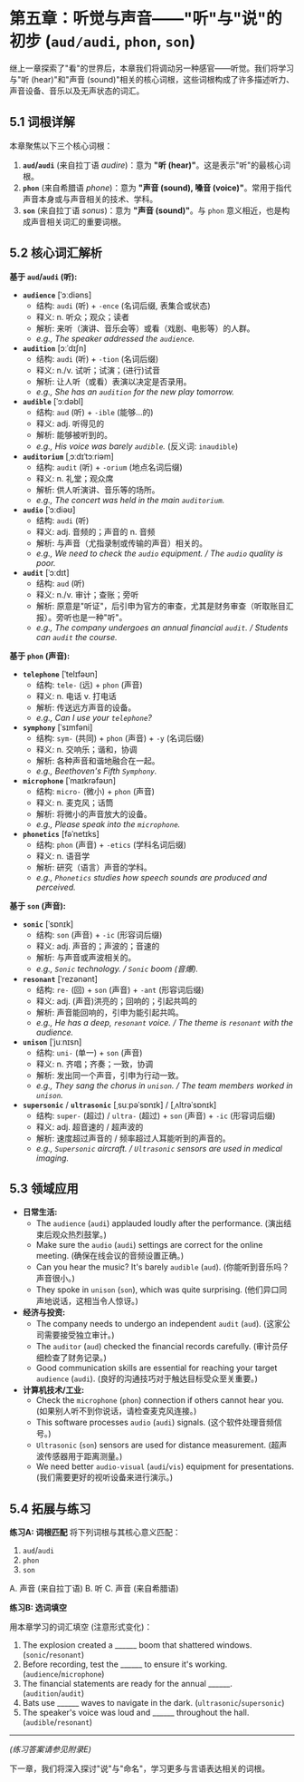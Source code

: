 # 第五章：听觉与声音——"听"与"说"的初步 (`aud/audi`, `phon`, `son`)

继上一章探索了"看"的世界后，本章我们将调动另一种感官——听觉。我们将学习与"听 (hear)"和"声音 (sound)"相关的核心词根，这些词根构成了许多描述听力、声音设备、音乐以及无声状态的词汇。

## 5.1 词根详解

本章聚焦以下三个核心词根：

1.  **`aud`/`audi`** (来自拉丁语 *audire*)：意为 **"听 (hear)"**。这是表示"听"的最核心词根。
2.  **`phon`** (来自希腊语 *phone*)：意为 **"声音 (sound), 嗓音 (voice)"**。常用于指代声音本身或与声音相关的技术、学科。
3.  **`son`** (来自拉丁语 *sonus*)：意为 **"声音 (sound)"**。与 `phon` 意义相近，也是构成声音相关词汇的重要词根。

## 5.2 核心词汇解析

**基于 `aud`/`audi` (听):**

*   **`audience`** [ˈɔːdiəns]
    *   结构: `audi` (听) + `-ence` (名词后缀, 表集合或状态)
    *   释义: n. 听众；观众；读者
    *   解析: 来听（演讲、音乐会等）或看（戏剧、电影等）的人群。
    *   *e.g., The speaker addressed the `audience`.*
*   **`audition`** [ɔːˈdɪʃn]
    *   结构: `audi` (听) + `-tion` (名词后缀)
    *   释义: n./v. 试听；试演；(进行)试音
    *   解析: 让人听（或看）表演以决定是否录用。
    *   *e.g., She has an `audition` for the new play tomorrow.*
*   **`audible`** [ˈɔːdəbl]
    *   结构: `aud` (听) + `-ible` (能够...的)
    *   释义: adj. 听得见的
    *   解析: 能够被听到的。
    *   *e.g., His voice was barely `audible`.* (反义词: `inaudible`)
*   **`auditorium`** [ˌɔːdɪˈtɔːriəm]
    *   结构: `audit` (听) + `-orium` (地点名词后缀)
    *   释义: n. 礼堂；观众席
    *   解析: 供人听演讲、音乐等的场所。
    *   *e.g., The concert was held in the main `auditorium`.*
*   **`audio`** [ˈɔːdiəʊ]
    *   结构: `audi` (听)
    *   释义: adj. 音频的；声音的 n. 音频
    *   解析: 与声音（尤指录制或传输的声音）相关的。
    *   *e.g., We need to check the `audio` equipment. / The `audio` quality is poor.*
*   **`audit`** [ˈɔːdɪt]
    *   结构: `aud` (听)
    *   释义: n./v. 审计；查账；旁听
    *   解析: 原意是"听证"，后引申为官方的审查，尤其是财务审查（听取账目汇报）。旁听也是一种"听"。
    *   *e.g., The company undergoes an annual financial `audit`. / Students can `audit` the course.*

**基于 `phon` (声音):**

*   **`telephone`** [ˈtelɪfəʊn]
    *   结构: `tele-` (远) + `phon` (声音)
    *   释义: n. 电话 v. 打电话
    *   解析: 传送远方声音的设备。
    *   *e.g., Can I use your `telephone`?*
*   **`symphony`** [ˈsɪmfəni]
    *   结构: `sym-` (共同) + `phon` (声音) + `-y` (名词后缀)
    *   释义: n. 交响乐；谐和，协调
    *   解析: 各种声音和谐地融合在一起。
    *   *e.g., Beethoven's Fifth `Symphony`.*
*   **`microphone`** [ˈmaɪkrəfəʊn]
    *   结构: `micro-` (微小) + `phon` (声音)
    *   释义: n. 麦克风；话筒
    *   解析: 将微小的声音放大的设备。
    *   *e.g., Please speak into the `microphone`.*
*   **`phonetics`** [fəˈnetɪks]
    *   结构: `phon` (声音) + `-etics` (学科名词后缀)
    *   释义: n. 语音学
    *   解析: 研究（语言）声音的学科。
    *   *e.g., `Phonetics` studies how speech sounds are produced and perceived.*

**基于 `son` (声音):**

*   **`sonic`** [ˈsɒnɪk]
    *   结构: `son` (声音) + `-ic` (形容词后缀)
    *   释义: adj. 声音的；声波的；音速的
    *   解析: 与声音或声波相关的。
    *   *e.g., `Sonic` technology. / `Sonic` boom (音爆).*
*   **`resonant`** [ˈrezənənt]
    *   结构: `re-` (回) + `son` (声音) + `-ant` (形容词后缀)
    *   释义: adj. (声音)洪亮的；回响的；引起共鸣的
    *   解析: 声音能回响的，引申为能引起共鸣。
    *   *e.g., He has a deep, `resonant` voice. / The theme is `resonant` with the audience.*
*   **`unison`** [ˈjuːnɪsn]
    *   结构: `uni-` (单一) + `son` (声音)
    *   释义: n. 齐唱；齐奏；一致，协调
    *   解析: 发出同一个声音，引申为行动一致。
    *   *e.g., They sang the chorus in `unison`. / The team members worked in `unison`.*
*   **`supersonic`** / **`ultrasonic`** [ˌsuːpəˈsɒnɪk] / [ˌʌltrəˈsɒnɪk]
    *   结构: `super-` (超过) / `ultra-` (超过) + `son` (声音) + `-ic` (形容词后缀)
    *   释义: adj. 超音速的 / 超声波的
    *   解析: 速度超过声音的 / 频率超过人耳能听到的声音的。
    *   *e.g., `Supersonic` aircraft. / `Ultrasonic` sensors are used in medical imaging.*

## 5.3 领域应用

*   **日常生活:**
    *   The `audience` (`audi`) applauded loudly after the performance. (演出结束后观众热烈鼓掌。)
    *   Make sure the `audio` (`audi`) settings are correct for the online meeting. (确保在线会议的音频设置正确。)
    *   Can you hear the music? It's barely `audible` (`aud`). (你能听到音乐吗？声音很小。)
    *   They spoke in `unison` (`son`), which was quite surprising. (他们异口同声地说话，这相当令人惊讶。)
*   **经济与投资:**
    *   The company needs to undergo an independent `audit` (`aud`). (这家公司需要接受独立审计。)
    *   The `auditor` (`aud`) checked the financial records carefully. (审计员仔细检查了财务记录。)
    *   Good communication skills are essential for reaching your target `audience` (`audi`). (良好的沟通技巧对于触达目标受众至关重要。)
*   **计算机技术/工业:**
    *   Check the `microphone` (`phon`) connection if others cannot hear you. (如果别人听不到你说话，请检查麦克风连接。)
    *   This software processes `audio` (`audi`) signals. (这个软件处理音频信号。)
    *   `Ultrasonic` (`son`) sensors are used for distance measurement. (超声波传感器用于距离测量。)
    *   We need better `audio-visual` (`audi`/`vis`) equipment for presentations. (我们需要更好的视听设备来进行演示。)

## 5.4 拓展与练习

**练习A: 词根匹配**
将下列词根与其核心意义匹配：

1.  `aud`/`audi`
2.  `phon`
3.  `son`

A. 声音 (来自拉丁语)
B. 听
C. 声音 (来自希腊语)

**练习B: 选词填空**

用本章学习的词汇填空 (注意形式变化)：

1.  The explosion created a ______ boom that shattered windows. (`sonic`/`resonant`)
2.  Before recording, test the ______ to ensure it's working. (`audience`/`microphone`)
3.  The financial statements are ready for the annual ______. (`audition`/`audit`)
4.  Bats use ______ waves to navigate in the dark. (`ultrasonic`/`supersonic`)
5.  The speaker's voice was loud and ______ throughout the hall. (`audible`/`resonant`)

---
*(练习答案请参见附录E)*

下一章，我们将深入探讨"说"与"命名"，学习更多与言语表达相关的词根。 